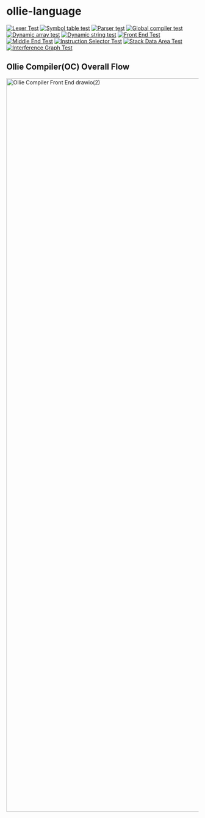 # ollie-language
[![Lexer Test](https://github.com/jackr276/ollie-language/actions/workflows/lexer_CI.yml/badge.svg)](https://github.com/jackr276/ollie-language/actions/workflows/lexer_CI.yml)
[![Symbol table test](https://github.com/jackr276/ollie-language/actions/workflows/symtab_test.yml/badge.svg)](https://github.com/jackr276/ollie-language/actions/workflows/symtab_test.yml)
[![Parser test](https://github.com/jackr276/ollie-language/actions/workflows/parser_test.yml/badge.svg)](https://github.com/jackr276/ollie-language/actions/workflows/parser_test.yml)
[![Global compiler test](https://github.com/jackr276/ollie-language/actions/workflows/compiler_test.yml/badge.svg)](https://github.com/jackr276/ollie-language/actions/workflows/compiler_test.yml)
[![Dynamic array test](https://github.com/jackr276/ollie-language/actions/workflows/dynamic_array_test.yml/badge.svg)](https://github.com/jackr276/ollie-language/actions/workflows/dynamic_array_test.yml)
[![Dynamic string test](https://github.com/jackr276/ollie-language/actions/workflows/dynamic_string_test.yml/badge.svg)](https://github.com/jackr276/ollie-language/actions/workflows/dynamic_string_test.yml)
[![Front End Test](https://github.com/jackr276/ollie-language/actions/workflows/front_end_test.yml/badge.svg)](https://github.com/jackr276/ollie-language/actions/workflows/front_end_test.yml)
[![Middle End Test](https://github.com/jackr276/ollie-language/actions/workflows/middle_end_test.yml/badge.svg)](https://github.com/jackr276/ollie-language/actions/workflows/middle_end_test.yml)
[![Instruction Selector Test](https://github.com/jackr276/ollie-language/actions/workflows/instruction_selector_test.yml/badge.svg)](https://github.com/jackr276/ollie-language/actions/workflows/instruction_selector_test.yml)
[![Stack Data Area Test](https://github.com/jackr276/ollie-language/actions/workflows/stack_data_area_test.yml/badge.svg)](https://github.com/jackr276/ollie-language/actions/workflows/stack_data_area_test.yml)
[![Interference Graph Test](https://github.com/jackr276/ollie-language/actions/workflows/interference_graph_test.yml/badge.svg)](https://github.com/jackr276/ollie-language/actions/workflows/interference_graph_test.yml)

## Ollie Compiler(OC) Overall Flow

<img width="821" height="1921" alt="Ollie Compiler Front End drawio(2)" src="https://github.com/user-attachments/assets/7f748dbc-8466-4b64-837b-24a175b0feb3" />
